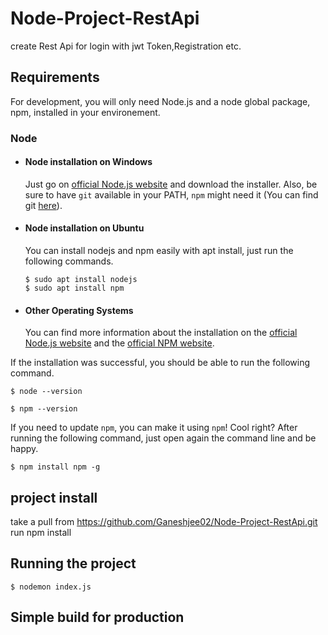 # Node-Project-RestApi
create Rest Api for login with jwt Token,Registration etc. 

## Requirements

For development, you will only need Node.js and a node global package, npm, installed in your environement.

### Node
- #### Node installation on Windows

  Just go on [official Node.js website](https://nodejs.org/) and download the installer.
Also, be sure to have `git` available in your PATH, `npm` might need it (You can find git [here](https://git-scm.com/)).

- #### Node installation on Ubuntu

  You can install nodejs and npm easily with apt install, just run the following commands.

      $ sudo apt install nodejs
      $ sudo apt install npm

- #### Other Operating Systems
  You can find more information about the installation on the [official Node.js website](https://nodejs.org/) and the [official NPM website](https://npmjs.org/).

If the installation was successful, you should be able to run the following command.

    $ node --version

    $ npm --version

If you need to update `npm`, you can make it using `npm`! Cool right? After running the following command, just open again the command line and be happy.

    $ npm install npm -g

## project install
 take a pull from https://github.com/Ganeshjee02/Node-Project-RestApi.git
 run npm install

## Running the project

    $ nodemon index.js

## Simple build for production
